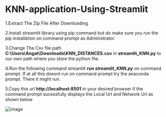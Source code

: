 # KNN-application-Using-Streamlit
1.Extract The Zip File After Downloading

2.Install streamlit library using pip command but do make sure you run the pip installation on command prompt as Administrator.

3.Change The Csv file path **C:\\Users\\Angat\\Downloads\\KNN_DISTANCES.csv** in **streamlit_KNN.py** to our own path where you store the python file.

4.Run the following command streamlit _**run streamlit_KNN.py**_ on command prompt. If at all this doesnt run on command prompt try the anaconda prompt.
There it might run.

5.Copy this url **http://localhost:8501** in your desired browser if the command prompt sucessfully displays the Local Url and Network Url as shown below

![image](https://user-images.githubusercontent.com/47116187/144445875-6e1b6bc0-e1f4-42e4-b752-d557aa6f6d06.png)
